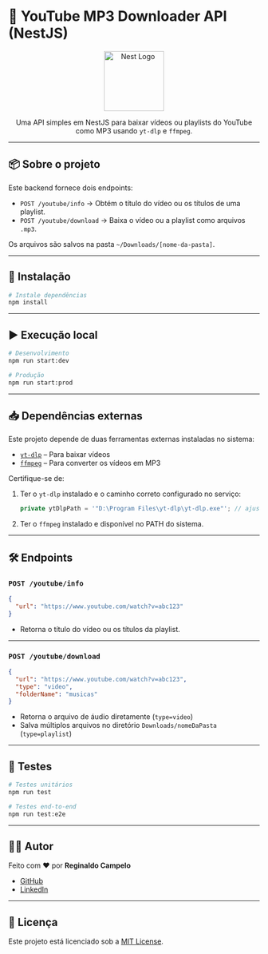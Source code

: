 # 🎵 YouTube MP3 Downloader API (NestJS)

<p align="center">
  <a href="https://nestjs.com/" target="_blank">
    <img src="https://nestjs.com/img/logo-small.svg" width="120" alt="Nest Logo" />
  </a>
</p>

<p align="center">Uma API simples em NestJS para baixar vídeos ou playlists do YouTube como MP3 usando <code>yt-dlp</code> e <code>ffmpeg</code>.</p>

---

## 📦 Sobre o projeto

Este backend fornece dois endpoints:

- `POST /youtube/info` → Obtém o título do vídeo ou os títulos de uma playlist.
- `POST /youtube/download` → Baixa o vídeo ou a playlist como arquivos `.mp3`.

Os arquivos são salvos na pasta `~/Downloads/[nome-da-pasta]`.

---

## 🚀 Instalação

```bash
# Instale dependências
npm install
```

---

## ▶️ Execução local

```bash
# Desenvolvimento
npm run start:dev

# Produção
npm run start:prod
```

---

## 📥 Dependências externas

Este projeto depende de duas ferramentas externas instaladas no sistema:

- [`yt-dlp`](https://github.com/yt-dlp/yt-dlp) – Para baixar vídeos
- [`ffmpeg`](https://ffmpeg.org/) – Para converter os vídeos em MP3

Certifique-se de:

1. Ter o `yt-dlp` instalado e o caminho correto configurado no serviço:
   ```ts
   private ytDlpPath = '"D:\Program Files\yt-dlp\yt-dlp.exe"'; // ajuste conforme seu SO
   ```

2. Ter o `ffmpeg` instalado e disponível no PATH do sistema.

---

## 🛠 Endpoints

### `POST /youtube/info`

```json
{
  "url": "https://www.youtube.com/watch?v=abc123"
}
```

- Retorna o título do vídeo ou os títulos da playlist.

---

### `POST /youtube/download`

```json
{
  "url": "https://www.youtube.com/watch?v=abc123",
  "type": "video",
  "folderName": "musicas"
}
```

- Retorna o arquivo de áudio diretamente (`type=video`)
- Salva múltiplos arquivos no diretório `Downloads/nomeDaPasta` (`type=playlist`)

---

## 🧪 Testes

```bash
# Testes unitários
npm run test

# Testes end-to-end
npm run test:e2e
```

---

## 🧑‍💻 Autor

Feito com ❤️ por **Reginaldo Campelo**  
- [GitHub](https://github.com/reginaldocampelo)  
- [LinkedIn](https://linkedin.com/in/reginaldocampelo)

---

## 📄 Licença

Este projeto está licenciado sob a [MIT License](LICENSE).